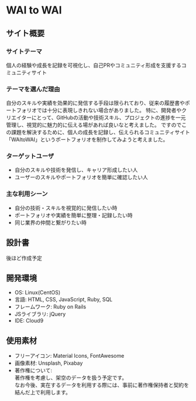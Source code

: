 # WAI to WAI

## サイト概要
### サイトテーマ
個人の経験や成長を記録を可視化し、自己PRやコミュニティ形成を支援するコミュニティサイト

### テーマを選んだ理由
自分のスキルや実績を効果的に発信する手段は限られており、従来の履歴書やポートフォリオでは十分に表現しきれない場合がありました。
特に、開発者やクリエイターにとって、GitHubの活動や技術スキル、プロジェクトの進捗を一元管理し、視覚的に魅力的に伝える場があれば良いなと考えました。
ですのでこの課題を解決するために、個人の成長を記録し、伝えられるコミュニティサイト「WAItoWAI」というポートフォリオを制作してみようと考えました。  

### ターゲットユーザ
- 自分のスキルや技術を発信し、キャリア形成したい人  
- ユーザーのスキルやポートフォリオを簡単に確認したい人  

### 主な利用シーン
- 自分の技術・スキルを視覚的に発信したい時
- ポートフォリオや実績を簡単に整理・記録したい時
- 同じ業界の仲間と繋がりたい時 


## 設計書
後ほど作成予定  

## 開発環境
- OS: Linux(CentOS)  
- 言語: HTML, CSS, JavaScript, Ruby, SQL  
- フレームワーク: Ruby on Rails  
- JSライブラリ: jQuery  
- IDE: Cloud9  

## 使用素材
- フリーアイコン: Material Icons, FontAwesome  
- 画像素材: Unsplash, Pixabay  
- 著作権について:  
  著作権を考慮し、架空のデータを扱う予定です。  
  なお今後、実在するデータを利用する際には、事前に著作権保持者と契約を結んだ上で利用します。  